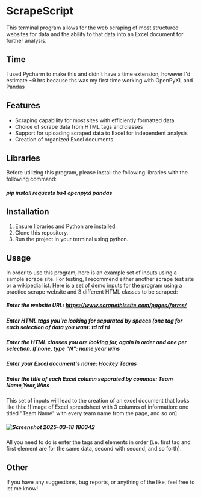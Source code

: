 # ScrapeScript
This terminal program allows for the web scraping of most structured websites for data and the ability to that data into an Excel document for further analysis.

## Time
I used Pycharm to make this and didn't have a time extension, however I'd estimate ~9 hrs because ths was my first time working with OpenPyXL and Pandas

## Features
- Scraping capability for most sites with efficiently formatted data
- Choice of scrape data from HTML tags and classes
- Support for uploading scraped data to Excel for independent analysis
- Creation of organized Excel documents


## Libraries
Before utilizing this program, please install the following libraries with the following command:
##### pip install requests bs4 openpyxl pandas

## Installation

1. Ensure libraries and Python are installed.
2. Clone this repository.
3. Run the project in your terminal using python.

## Usage
In order to use this program, here is an example set of inputs using a sample scrape site. For testing, I recommend either another scrape test site or a wikipedia list. Here is a set of demo inputs for the program using a practice scrape website and 3 different HTML classes to be scraped:
##### Enter the website URL: https://www.scrapethissite.com/pages/forms/
##### Enter HTML tags you're looking for separated by spaces (one tag for each selection of data you want: td td td
##### Enter the HTML classes you are looking for, again in order and one per selection. If none, type "N": name year wins
##### Enter your Excel document's name: Hockey Teams
##### Enter the title of each Excel column separated by commas: Team Name,Year,Wins
####
This set of inputs will lead to the creation of an excel document that looks like this:
![Image of Excel spreadsheet with 3 columns of information: one titled "Team Name" with every team name from the page, and so on]
##### ![Screenshot 2025-03-18 180342](https://github.com/user-attachments/assets/b1743e1c-5761-4811-a4f5-533a54021a2c)
####
All you need to do is enter the tags and elements in order (i.e. first tag and first element are for the same data, second with second, and so forth).

## Other
If you have any suggestions, bug reports, or anything of the like, feel free to let me know!
